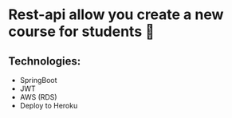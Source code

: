 
# Rest-api allow you create a new course for students 🚀
 
## Technologies:
 - SpringBoot
 - JWT
 - AWS (RDS)
 - Deploy to Heroku
